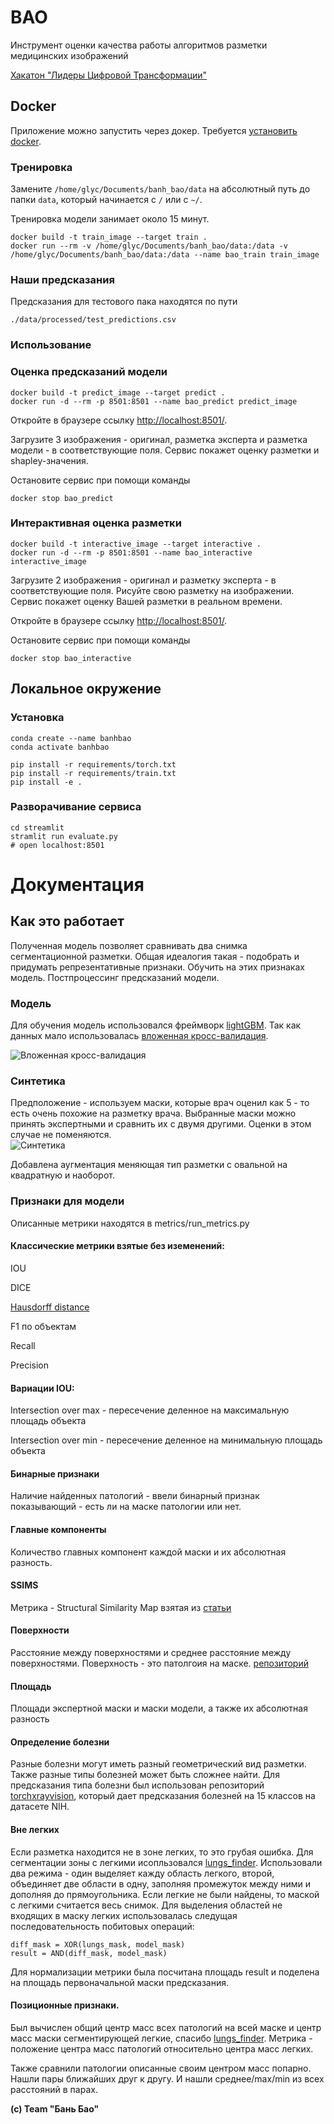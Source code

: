 # BAO

Инструмент оценки качества работы алгоритмов разметки медицинских изображений

[Хакатон "Лидеры Цифровой Трансформации"](https://lk.hack2020.innoagency.ru/)

## Docker

Приложение можно запустить через докер. Требуется [установить docker](https://docs.docker.com/engine/install/).

### Тренировка

Замените `/home/glyc/Documents/banh_bao/data` на абсолютный путь до папки `data`, который начинается c `/` или с `~/`.

Тренировка модели занимает около 15 минут.

```
docker build -t train_image --target train .
docker run --rm -v /home/glyc/Documents/banh_bao/data:/data -v /home/glyc/Documents/banh_bao/data:/data --name bao_train train_image
```

### Наши предсказания

Предсказания для тестового пака находятся по пути
```
./data/processed/test_predictions.csv
```

### Использование

### Оценка предсказаний модели

```
docker build -t predict_image --target predict .
docker run -d --rm -p 8501:8501 --name bao_predict predict_image
```

Откройте в браузере ссылку [http://localhost:8501/](http://localhost:8501/).

Загрузите 3 изображения - оригинал, разметка эксперта и разметка модели - в соответствующие поля. Сервис покажет оценку разметки и shapley-значения.

Остановите сервис при помощи команды
```
docker stop bao_predict
```

### Интерактивная оценка разметки

```
docker build -t interactive_image --target interactive .
docker run -d --rm -p 8501:8501 --name bao_interactive interactive_image
```

Загрузите 2 изображения - оригинал и разметку эксперта - в соответствующие поля. Рисуйте свою разметку на изображении. Сервис покажет оценку Вашей разметки в реальном времени.

Откройте в браузере ссылку [http://localhost:8501/](http://localhost:8501/).

Остановите сервис при помощи команды
```
docker stop bao_interactive
```

## Локальное окружение

### Установка

```
conda create --name banhbao
conda activate banhbao

pip install -r requirements/torch.txt
pip install -r requirements/train.txt
pip install -e .
```

### Разворачивание сервиса

```
cd streamlit
stramlit run evaluate.py
# open localhost:8501
```

# Документация

## Как это работает
Полученная модель позволяет сравнивать два снимка сегментационной разметки. 
Общая идеалогия такая - подобрать и придумать репрезентативные признаки.
Обучить на этих признаках модель. Постпроцессинг предсказаний модели.

### Модель
Для обучения модель использовался фреймворк [lightGBM](https://lightgbm.readthedocs.io/en/latest/).
Так как данных мало использовалась [вложенная кросс-валидация](https://scikit-learn.org/stable/auto_examples/model_selection/plot_nested_cross_validation_iris.html).

![Вложенная кросс-валидация](https://c.mql5.com/3/103/nested-k-fold.png)

### Синтетика
Предположение - используем маски, которые врач оценил как 5 - то есть очень похожие на разметку врача. Выбранные маски можно принять экспертными и сравнить их с двумя другими. Оценки в этом случае не поменяются.  
![Синтетика](https://i.ibb.co/jDHnVsD/Untitled-Diagram.png)

Добавлена аугментация меняющая тип разметки  с овальной на квадратную и наоборот.

### Признаки для модели
Описанные метрики находятся в metrics/run_metrics.py
#### Классические метрики взятые без иземенений:
IOU 

DICE

[Hausdorff distance](https://scikit-image.org/docs/dev/auto_examples/segmentation/plot_hausdorff_distance.html)

F1 по объектам

Recall

Precision

#### Вариации IOU:
Intersection over max - пересечение деленное на максимальную площадь объекта

Intersection over min - пересечение деленное на минимальную площадь объекта

#### Бинарные признаки
Наличие найденных патологий - ввели бинарный признак показывающий - есть ли на маске патологии или нет. 

#### Главные компоненты
Количество главных компонент каждой маски и их абсолютная разность.

#### SSIMS
Метрика - Structural Similarity Map взятая из [статьи](https://ieeexplore.ieee.org/document/1284395)

#### Поверхности
Расстояние между поверхностями и среднее расстояние между поверхностями. Поверхность - это патолгоия на маске.
[репозиторий](https://github.com/deepmind/surface-distance)

#### Площадь
Площади экспертной маски и маски модели, а также их абсолютная разность

#### Определение болезни

Разные болезни могут иметь разный геометрический вид разметки. Также разные типы болезней может быть сложнее найти. Для предсказания типа болезни был использован репозиторий [torchxrayvision](https://github.com/mlmed/torchxrayvision), который дает предсказания болезней на 15 классов на датасете NIH.

#### Вне легких
Если разметка находится не в зоне легких, то это грубая ошибка. Для сегментации зоны с легкими исопльзовался [lungs_finder](https://github.com/dirtmaxim/lungs-finder/tree/master/lungs_finder). Использовали два режима - один выделяет кажду область легкого, второй, объединяет две области в одну, заполняя промежуток между ними и дополняя до прямоугольника. 
Если легкие не были найдены, то маской с легкими считается весь снимок.
Для выделения областей не входящих в маску легких использовалась следущая последовательность побитовых операций:
```
diff_mask = XOR(lungs_mask, model_mask)
result = AND(diff_mask, model_mask)
```
Для нормализации метрики была посчитана площадь result и поделена на площадь первоначальной маски предсказания.

#### Позиционные признаки. 
Был вычислен общий центр масс всех патологий на всей маске и центр масс маски сегментирующей легкие, спасибо [lungs_finder](https://github.com/dirtmaxim/lungs-finder/tree/master/lungs_finder).
Метрика - положение центра масс патологий относительно центра масс легких.

Также сравнили патологии описанные своим центром масс попарно. Нашли пары ближайших друг к другу. И нашли среднее/max/min из всех расстояний в парах.  

**(c) Team "Бань Бао"**
